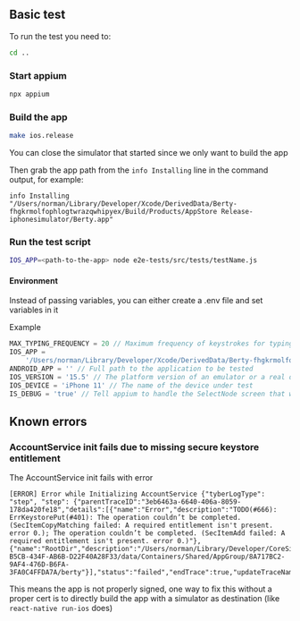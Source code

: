 ## Basic test

To run the test you need to:

```sh
cd ..
```

### Start appium

```sh
npx appium
```

### Build the app

```sh
make ios.release
```

You can close the simulator that started since we only want to build the app

Then grab the app path from the `info Installing` line in the command output, for example:

```
info Installing "/Users/norman/Library/Developer/Xcode/DerivedData/Berty-fhgkrmolfophlogtwrazqwhipyex/Build/Products/AppStore Release-iphonesimulator/Berty.app"
```

### Run the test script

```sh
IOS_APP=<path-to-the-app> node e2e-tests/src/tests/testName.js
```

#### Environment

Instead of passing variables, you can either create a .env file and set variables in it

Example

```js
MAX_TYPING_FREQUENCY = 20 // Maximum frequency of keystrokes for typing and clear. Defaults to 60 keystrokes per minute
IOS_APP =
	'/Users/norman/Library/Developer/Xcode/DerivedData/Berty-fhgkrmolfophlogtwrazqwhipyex/Build/Products/AppStore Release-iphonesimulator/Berty.app' // Full path to the application to be tested
ANDROID_APP = '' // Full path to the application to be tested
IOS_VERSION = '15.5' // The platform version of an emulator or a real device
IOS_DEVICE = 'iPhone 11' // The name of the device under test
IS_DEBUG = 'true' // Tell appium to handle the SelectNode screen that will show up when app is in debug mode
```

## Known errors

### AccountService init fails due to missing secure keystore entitlement

The AccountService init fails with error

```
[ERROR] Error while Initializing AccountService	{"tyberLogType": "step", "step": {"parentTraceID":"3eb6463a-6640-406a-8059-178da420fe18","details":[{"name":"Error","description":"TODO(#666): ErrKeystorePut(#401): The operation couldn’t be completed. (SecItemCopyMatching failed: A required entitlement isn't present. error 0.); The operation couldn’t be completed. (SecItemAdd failed: A required entitlement isn't present. error 0.)"},{"name":"RootDir","description":"/Users/norman/Library/Developer/CoreSimulator/Devices/9F9EF88A-B5CB-434F-AB6B-D22F40A28F33/data/Containers/Shared/AppGroup/8A717BC2-9AF4-476D-B6FA-3FA0C4FFDA7A/berty"}],"status":"failed","endTrace":true,"updateTraceName":"","forceReopen":false}}
```

This means the app is not properly signed, one way to fix this without a proper cert is to directly build the app with a simulator as destination (like `react-native run-ios` does)

